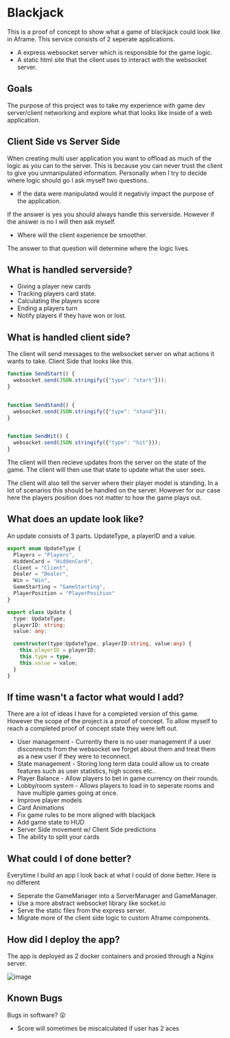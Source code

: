 # Blackjack

This is a proof of concept to show what a game of blackjack could look like in Aframe. This service consists of 2 seperate applications.

* A express websocket server which is responsible for the game logic.
* A static html site that the client uses to interact with the websocket server.

## Goals

The purpose of this project was to take my experience with game dev server/client networking and explore what that looks like inside of a web application.

## Client Side vs Server Side

When creating multi user application you want to offload as much of the logic as you can to the server. This is because you can never trust the client to give you unmanipulated information. Personally when I try to decide where logic should go I ask myself two questions.

* If the data were manipulated would it negativly impact the purpose of the application.

If the answer is yes you should always handle this serverside. However if the answer is no I will then ask myself.

* Where will the client experience be smoother.

The answer to that question will determine where the logic lives.

## What is handled serverside?

* Giving a player new cards
* Tracking players card state.
* Calculating the players score
* Ending a players turn
* Notify players if they have won or lost.

## What is handled client side?

The client will send messages to the websocket server on what actions it wants to take. Client Side that looks like this.

```javascript
function SendStart() {
  websocket.send(JSON.stringify({"type": "start"}));
}


function SendStand() {
  websocket.send(JSON.stringify({"type": "stand"}));
}


function SendHit() {
  websocket.send(JSON.stringify({"type": "hit"}));
}
```

The client will then recieve updates from the server on the state of the game. The client will then use that state to update what the user sees.

The client will also tell the server where their player model is standing. In a lot of scenarios this should be handled on the server. However for our case here the players position does not matter to how the game plays out.

## What does an update look like?

An update consists of 3 parts. UpdateType, a playerID and a value.

```typescript
export enum UpdateType {
  Players = "Players",
  HiddenCard = "HiddenCard",
  Client = "Client",
  Dealer = "Dealer",
  Win = "Win",
  GameStarting = "GameStarting",
  PlayerPosition = "PlayerPosition"
}

export class Update {
  type: UpdateType;
  playerID: string;
  value: any;

  constructor(type:UpdateType, playerID:string, value:any) {
    this.playerID = playerID;
    this.type = type;
    this.value = value;
  }
}
```

## If time wasn't a factor what would I add?

There are a lot of ideas I have for a completed version of this game. However the scope of the project is a proof of concept. To allow myself to reach a completed proof of concept state they were left out.

* User management - Currently there is no user management if a user disconnects from the websocket we forget about them and treat them as a new user if they were to reconnect.
* State management - Storing long term data could allow us to create features such as user statistics, high scores etc..
* Player Balance - Allow players to bet in game currency on their rounds.
* Lobby/room system - Allows players to load in to seperate rooms and have multiple games going at once.
* Improve player models
* Card Animations
* Fix game rules to be more aligned with blackjack
* Add game state to HUD
* Server Side movement w/ Client Side predictions
* The ability to split your cards

## What could I of done better?

Everytime I build an app I look back at what I could of done better. Here is no different

* Seperate the GameManager into a ServerManager and GameManager.
* Use a more abstract websocket library like socket.io
* Serve the static files from the express server.
* Migrate more of the client side logic to custom Aframe components.

## How did I deploy the app?

The app is deployed as 2 docker containers and proxied through a Nginx server.

![image](https://user-images.githubusercontent.com/36429071/111930320-a1d0d280-8a86-11eb-9910-757b0d0417fa.png)

## Known Bugs

Bugs in software? :astonished:

* Score will sometimes be miscalculated if user has 2 aces

